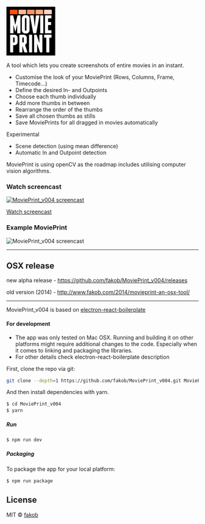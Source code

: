 ![MoviePrint](resources/icons/128x128.png)

A tool which lets you create screenshots of entire movies in an instant.
<br/>

* Customise the look of your MoviePrint (Rows, Columns, Frame, Timecode…)
* Define the desired In- and Outpoints
* Choose each thumb individually
* Add more thumbs in between
* Rearrange the order of the thumbs
* Save all chosen thumbs as stills
* Save MoviePrints for all dragged in movies automatically

Experimental
* Scene detection (using mean difference)
* Automatic In and Outpoint detection

MoviePrint is using openCV as the roadmap includes utilising computer vision algorithms.

### Watch screencast
[![MoviePrint_v004 screencast](http://img.youtube.com/vi/1Ya0UrIXfD8/0.jpg)](http://www.youtube.com/watch?v=1Ya0UrIXfD8)

[Watch screencast](http://www.youtube.com/watch?v=1Ya0UrIXfD8)

### Example MoviePrint
![MoviePrint_v004 screencast](http://movieprint.fakob.com/wp-content/uploads/2018/05/Dead_Maintitle_Vimeo.mp4-MoviePrint-edit-5.png)

---
## OSX release
new alpha release - https://github.com/fakob/MoviePrint_v004/releases

old version (2014) - http://www.fakob.com/2014/movieprint-an-osx-tool/

---
MoviePrint_v004 is based on [electron-react-boilerplate](https://github.com/chentsulin/electron-react-boilerplate)

#### For development

* The app was only tested on Mac OSX. Running and building it on other platforms might require additional changes to the code. Especially when it comes to linking and packaging the libraries.
* For other details check electron-react-boilerplate description

First, clone the repo via git:

```bash
git clone --depth=1 https://github.com/fakob/MoviePrint_v004.git MoviePrint_v004
```

And then install dependencies with yarn.

```bash
$ cd MoviePrint_v004
$ yarn
```

##### Run

```bash
$ npm run dev
```

##### Packaging

To package the app for your local platform:

```bash
$ npm run package
```

## License
MIT © [fakob](https://github.com/fakob)
